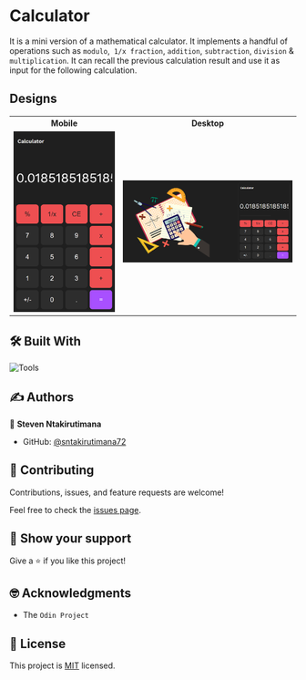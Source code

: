 # Calculator

It is a mini version of a mathematical calculator. It implements a handful of operations such as `modulo`,` 1/x fraction`, `addition`, `subtraction`, `division` & `multiplication`. It can recall the previous calculation result and use it as input for the following calculation.


## Designs

<table>
  <tr>
    <th>Mobile</th>
    <th>Desktop</th>
  </tr>
  <tr>
    <td><img src="docs/Mobile.png" alt="Mobile version" /></td>
    <td><img src="docs/Desktop.png" alt="Desktop version" /></td>
  </tr>
</table>


## 🛠️ Built With

![Tools](https://skillicons.dev/icons?i=html,css,js,git,github)


## ✍️ Authors

👤 **Steven Ntakirutimana**

- GitHub: [@sntakirutimana72](https://github.com/sntakirutimana72)


## 🤝 Contributing

Contributions, issues, and feature requests are welcome!

Feel free to check the [issues page](../../issues/).


## 🫶 Show your support

Give a ⭐️ if you like this project!


## 🤓 Acknowledgments

- The `Odin Project`


## 📝 License

This project is [MIT](./LICENSE) licensed.

